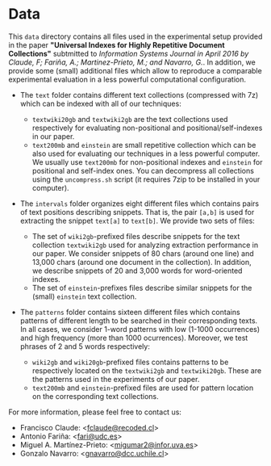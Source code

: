 # Data

This `data` directory contains all files used in the experimental setup provided 
in the paper **"Universal Indexes for Highly Repetitive Document Collections"** 
subtmitted to *Information Systems Journal in April 2016 by Claude, F; Fariña, A.; 
Martinez-Prieto, M.; and Navarro, G.*. In addition, we provide some (small) 
additional files which allow to reproduce a comparable experimental evaluation in
a less powerful computational configuration.

+ The `text` folder contains different text collections (compressed with 7z) which 
  can be indexed with all of our techniques:
  - `textwiki20gb` and `textwiki2gb` are the text collections used respectively for 
    evaluating non-positional and positional/self-indexes in our paper.
  - `text200mb` and `einstein` are small repetitive collection which can be also used
    for evaluating our techniques in a less powerful computer. We usually use `text200mb`
    for non-positional indexes and `einstein` for positional and self-index ones.
  You can decompress all collections using the `uncompress.sh` script (it requires 7zip
  to be installed in your computer).

+ The `intervals` folder organizes eight different files which contains pairs of
  text positions describing snippets. That is, the pair `[a,b]` is used for
  extracting the snippet `text[a]` to `text[b]`. We provide two sets of files:
  - The set of `wiki2gb`-prefixed files describe snippets for the text collection
    `textwiki2gb` used for analyzing extraction performance in our paper. We consider 
    snippets of 80 chars (around one line) and 13,000 chars (around one document in the 
    collection). In addition, we describe snippets of 20 and 3,000 words for word-oriented 
    indexes.
  - The set of `einstein`-prefixes files describe similar snippets for the 
    (small) `einstein` text collection.

+ The `patterns` folder contains sixteen different files which contains patterns of different
  length to be searched in their corresponding texts. In all cases, we consider 1-word patterns
  with low (1-1000 occurrences) and high frequency (more than 1000 ocurrences). Moreover, we
  test phrases of 2 and 5 words respectively:
  - `wiki2gb` and `wiki20gb`-prefixed files contains patterns to be respectively located on
    the `textwiki2gb` and `textwiki20gb`. These are the patterns used in the experiments of
    our paper.
  - `text200mb` and `einstein`-prefixed files are used for pattern location on the corresponding
    text collections.



For more information, please feel free to contact us:

- Francisco Claude: \<fclaude@recoded.cl\>
- Antonio Fariña: \<fari@udc.es\>
- Miguel A. Martínez-Prieto: \<migumar2@infor.uva.es\>
- Gonzalo Navarro:  \<gnavarro@dcc.uchile.cl\>
